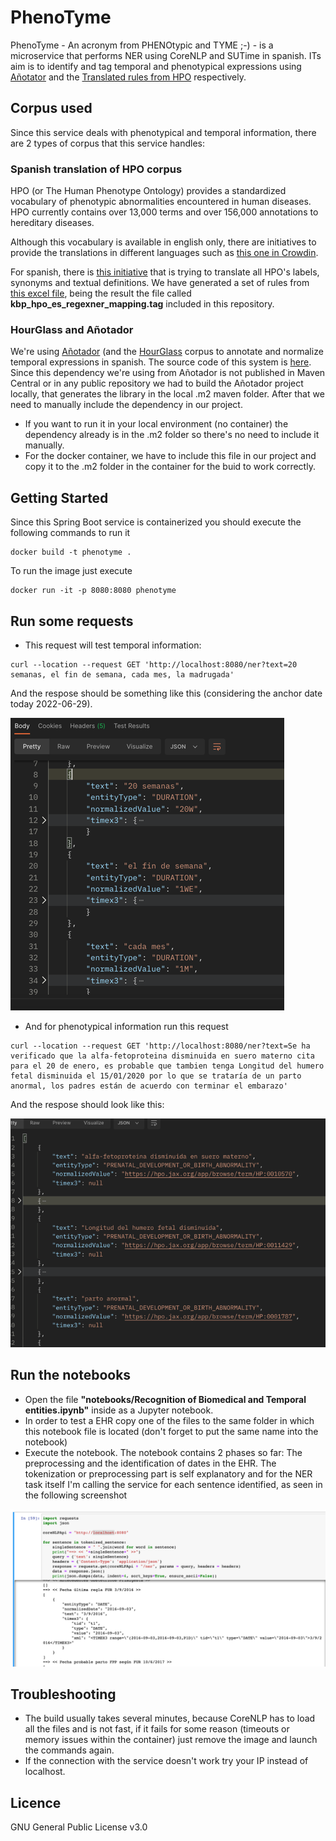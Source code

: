 # PhenoTyme

PhenoTyme - An acronym from PHENOtypic and TYME ;-) - is a microservice that performs NER using CoreNLP and SUTime in spanish. ITs aim is to identify and tag temporal and phenotypical expressions using [Añotator](https://github.com/mnavasloro/Annotador) and the [Translated rules from HPO](https://github.com/drseb/HPO-translations) respectively.

## Corpus used

Since this service deals with phenotypical and temporal information, there are 2 types of corpus that this service handles:

### Spanish translation of HPO corpus

HPO (or The Human Phenotype Ontology) provides a standardized vocabulary of phenotypic abnormalities encountered in human diseases. 
HPO currently contains over 13,000 terms and over 156,000 annotations to hereditary diseases. 

Although this vocabulary is available in english only, there are initiatives to provide the translations in different languages such as [this one in Crowdin](https://crowdin.com/project/hpo-translation).

For spanish, there is [this initiative](https://github.com/drseb/HPO-translations) that is trying to translate all HPO's labels, synonyms and textual definitions. 
We have generated a set of rules from [this excel file](https://github.com/drseb/HPO-translations/blob/master/offline-translations/spanish/orig/HPO-Spanish.xlsx), being the result the file called __kbp_hpo_es_regexner_mapping.tag__ included in this repository.

### HourGlass and Añotador

We're using [Añotador](https://annotador.oeg.fi.upm.es/) (and the [HourGlass](https://annotador.oeg.fi.upm.es/hourglass.html]) corpus to annotate and normalize temporal expressions in spanish. 
The source code of this system is [here](https://github.com/mnavasloro/Annotador). 
Since this dependency we're using from Añotador is not published in Maven Central or in any public repository we had to 
build the Añotador project locally, that generates the library in the local .m2 maven folder.
After that we need to manually include the dependency in our project.

* If you want to run it in your local environment (no container) the dependency already is in the .m2 folder so there's no need to include it manually.
* For the docker container, we have to include this file in our project and copy it to the .m2 folder in the container for the buid to work correctly.

## Getting Started

Since this Spring Boot service is containerized you should execute the following commands to run it

```
docker build -t phenotyme .
```

To run the image just execute

```
docker run -it -p 8080:8080 phenotyme
```

## Run some requests

* This request will test temporal information:

```
curl --location --request GET 'http://localhost:8080/ner?text=20 semanas, el fin de semana, cada mes, la madrugada'
```

And the respose should be something like this (considering the anchor date today 2022-06-29).

![img_1.png](img_1.png)

* And for phenotypical information run this request

```
curl --location --request GET 'http://localhost:8080/ner?text=Se ha verificado que la alfa-fetoproteina disminuida en suero materno cita para el 20 de enero, es probable que tambien tenga Longitud del humero fetal disminuida el 15/01/2020 por lo que se trataría de un parto anormal, los padres están de acuerdo con terminar el embarazo'
```

And the respose should look like this:

![img_2.png](img_2.png)

## Run the notebooks

* Open the file __"notebooks/Recognition of Biomedical and Temporal entities.ipynb"__ inside as a Jupyter notebook.
* In order to test a EHR copy one of the files to the same folder in which this notebook file is located (don't forget to put the same name into the notebook)
* Execute the notebook. The notebook contains 2 phases so far: The preprocessing and the identification of dates in the EHR. The tokenization or preprocessing part is self explanatory and for the NER task itself I'm calling the service for each sentence identified, as seen in the following screenshot

![img.png](img.png)

## Troubleshooting

* The build usually takes several minutes, because CoreNLP has to load all the files and is not fast, if it fails for some reason (timeouts or memory issues within the container) just remove the image and launch the commands again.
* If the connection with the service doesn't work try your IP instead of localhost.

## Licence

GNU General Public License v3.0